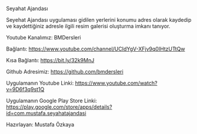 Seyahat Ajandası

Seyehat Ajandası uygulaması gidilen yerlerini konumu adres olarak kaydedip ve kaydettiğiniz adresle ilgili resim galerisi oluşturma imkanı tanıyor.
                                               

Youtube Kanalımız: BMDersleri

Bağlantı: https://www.youtube.com/channel/UCIdYgV-XFjv9q0IHtzUTtQw

Kısa Bağlantı: https://bit.ly/32k9MnJ

Github Adresimiz: https://github.com/bmdersleri

Uygulamanın Youtube Linki: https://www.youtube.com/watch?v=9D6f3q9st1Q

Uygulamanın Google Play Store Linki: https://play.google.com/store/apps/details?id=com.mustafa.seyahatajandasi

Hazırlayan: Mustafa Özkaya

    
